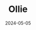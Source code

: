 ---
date: 2024-05-05
featured_image: Ollie-20240702-3.jpg
title: Ollie
description: 
tags: ["ollie"]
---